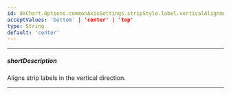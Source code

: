```yaml
---
id: dxChart.Options.commonAxisSettings.stripStyle.label.verticalAlignment
acceptValues: 'bottom' | 'center' | 'top'
type: String
default: 'center'
---
```

---
##### shortDescription
Aligns strip labels in the vertical direction.

---
